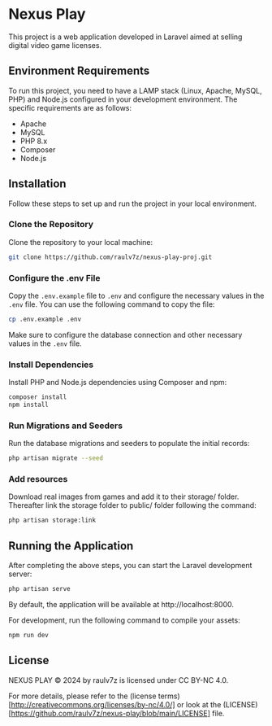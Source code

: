 # Nexus Play

This project is a web application developed in Laravel aimed at selling digital video game licenses.

## Environment Requirements

To run this project, you need to have a LAMP stack (Linux, Apache, MySQL, PHP) and Node.js configured in your development environment. The specific requirements are as follows:

- Apache
- MySQL
- PHP 8.x
- Composer
- Node.js

## Installation

Follow these steps to set up and run the project in your local environment.

### Clone the Repository

Clone the repository to your local machine:

```bash
git clone https://github.com/raulv7z/nexus-play-proj.git
```

### Configure the .env File

Copy the `.env.example` file to `.env` and configure the necessary values in the `.env` file. You can use the following command to copy the file:

```bash
cp .env.example .env
```

Make sure to configure the database connection and other necessary values in the `.env` file.

### Install Dependencies

Install PHP and Node.js dependencies using Composer and npm:

```bash
composer install
npm install
```

### Run Migrations and Seeders

Run the database migrations and seeders to populate the initial records:

```bash
php artisan migrate --seed
```
### Add resources

Download real images from games and add it to their storage/ folder.
Thereafter link the storage folder to public/ folder following the command:

```bash
php artisan storage:link
```

## Running the Application

After completing the above steps, you can start the Laravel development server:

```bash
php artisan serve
```

By default, the application will be available at http://localhost:8000.

For development, run the following command to compile your assets:

```bash
npm run dev
```

## License
NEXUS PLAY © 2024 by raulv7z is licensed under CC BY-NC 4.0.

For more details, please refer to the (license terms)[http://creativecommons.org/licenses/by-nc/4.0/] or look at the (LICENSE)[https://github.com/raulv7z/nexus-play/blob/main/LICENSE] file.
